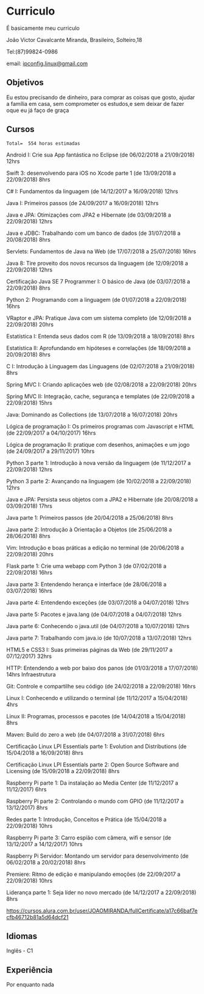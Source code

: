 # Curriculo
É basicamente meu curriculo


João Victor Cavalcante Miranda,
Brasileiro, Solteiro,18

Tel:(87)99824-0986


email: ipconfig.linux@gmail.com

Objetivos
------------
Eu estou precisando de dinheiro, para comprar as coisas que gosto, ajudar a família em casa, sem comprometer os estudos,e sem deixar de fazer oque eu já faço de graça

Cursos
------------
    Total=  554 horas estimadas

Android I: Crie sua App fantástica no Eclipse (de 06/02/2018 a 21/09/2018) 12hrs

Swift 3: desenvolvendo para iOS no Xcode parte 1 (de 13/09/2018 a 22/09/2018) 8hrs

C# I: Fundamentos da linguagem (de 14/12/2017 a 16/09/2018) 12hrs

Java I: Primeiros passos (de 24/09/2017 a 16/09/2018) 12hrs

Java e JPA: Otimizações com JPA2 e Hibernate (de 03/09/2018 a 22/09/2018) 12hrs

Java e JDBC: Trabalhando com um banco de dados (de 31/07/2018 a 20/08/2018) 8hrs

Servlets: Fundamentos de Java na Web (de 17/07/2018 a 25/07/2018) 16hrs

Java 8: Tire proveito dos novos recursos da linguagem (de 12/09/2018 a 22/09/2018) 12hrs

Certificação Java SE 7 Programmer I: O básico de Java (de 03/07/2018 a 22/09/2018) 8hrs

Python 2: Programando com a linguagem (de 01/07/2018 a 22/09/2018) 16hrs

VRaptor e JPA: Pratique Java com um sistema completo (de 12/09/2018 a 22/09/2018) 20hrs

Estatística I: Entenda seus dados com R (de 13/09/2018 a 18/09/2018) 8hrs

Estatística II: Aprofundando em hipóteses e correlações (de 18/09/2018 a 20/09/2018) 8hrs

C I: Introdução à Linguagem das Linguagens (de 02/07/2018 a 21/09/2018) 8hrs

Spring MVC I: Criando aplicações web (de 02/08/2018 a 22/09/2018) 20hrs

Spring MVC II: Integração, cache, segurança e templates (de 22/09/2018 a 22/09/2018) 15hrs

Java: Dominando as Collections (de 13/07/2018 a 16/07/2018) 20hrs

Lógica de programação I: Os primeiros programas com Javascript e HTML (de 22/09/2017 a 04/10/2017)
16hrs

Lógica de programação II: pratique com desenhos, animações e um jogo (de 24/09/2017 a 29/11/2017) 10hrs

Python 3 parte 1: Introdução à nova versão da linguagem (de 11/12/2017 a 22/09/2018) 12hrs

Python 3 parte 2: Avançando na linguagem (de 10/02/2018 a 22/09/2018) 12hrs

Java e JPA: Persista seus objetos com a JPA2 e Hibernate (de 20/08/2018 a 03/09/2018) 17hrs

Java parte 1: Primeiros passos (de 20/04/2018 a 25/06/2018) 8hrs

Java parte 2: Introdução à Orientação a Objetos (de 25/06/2018 a 28/06/2018) 8hrs

Vim: Introdução e boas práticas a edição no terminal (de 20/06/2018 a 22/09/2018) 20hrs

Flask parte 1: Crie uma webapp com Python 3 (de 07/02/2018 a 22/09/2018) 16hrs

Java parte 3: Entendendo herança e interface (de 28/06/2018 a 03/07/2018) 16hrs

Java parte 4: Entendendo exceções (de 03/07/2018 a 04/07/2018) 12hrs

Java parte 5: Pacotes e java.lang (de 04/07/2018 a 04/07/2018) 12hrs

Java parte 6: Conhecendo o java.util (de 04/07/2018 a 10/07/2018) 12hrs

Java parte 7: Trabalhando com java.io (de 10/07/2018 a 13/07/2018) 12hrs

HTML5 e CSS3 I: Suas primeiras páginas da Web (de 29/11/2017 a 07/12/2017) 32hrs

HTTP: Entendendo a web por baixo dos panos (de 01/03/2018 a 17/07/2018) 14hrs
Infraestrutura

Git: Controle e compartilhe seu código (de 24/02/2018 a 22/09/2018) 16hrs

Linux I: Conhecendo e utilizando o terminal (de 11/12/2017 a 15/04/2018) 4hrs

Linux II: Programas, processos e pacotes (de 14/04/2018 a 15/04/2018) 8hrs

Maven: Build do zero a web (de 04/07/2018 a 31/07/2018) 6hrs

Certificação Linux LPI Essentials parte 1: Evolution and Distributions (de 15/04/2018 a 16/09/2018) 8hrs

Certificação Linux LPI Essentials parte 2: Open Source Software and Licensing (de 15/09/2018 a 22/09/2018)
8hrs

Raspberry Pi parte 1: Da instalação ao Media Center (de 11/12/2017 a 11/12/2017) 6hrs

Raspberry Pi parte 2: Controlando o mundo com GPIO (de 11/12/2017 a 13/12/2017) 8hrs

Redes parte 1: Introdução, Conceitos e Prática (de 15/04/2018 a 22/09/2018) 10hrs

Raspberry Pi parte 3: Carro espião com câmera, wifi e sensor (de 13/12/2017 a 14/12/2017) 10hrs

Raspberry Pi Servidor: Montando um servidor para desenvolvimento (de 06/02/2018 a 20/02/2018) 8hrs

Premiere: Ritmo de edição e manipulando emoções (de 22/09/2017 a 22/09/2018) 10hrs

Liderança parte 1: Seja líder no novo mercado (de 14/12/2017 a 22/09/2018) 8hrs



https://cursos.alura.com.br/user/JOAOMIRANDA/fullCertificate/a17c66baf7ecfb46712b81a5d64dcf21



Idiomas
------------

Inglês - C1


Experiência
------------

Por enquanto nada
